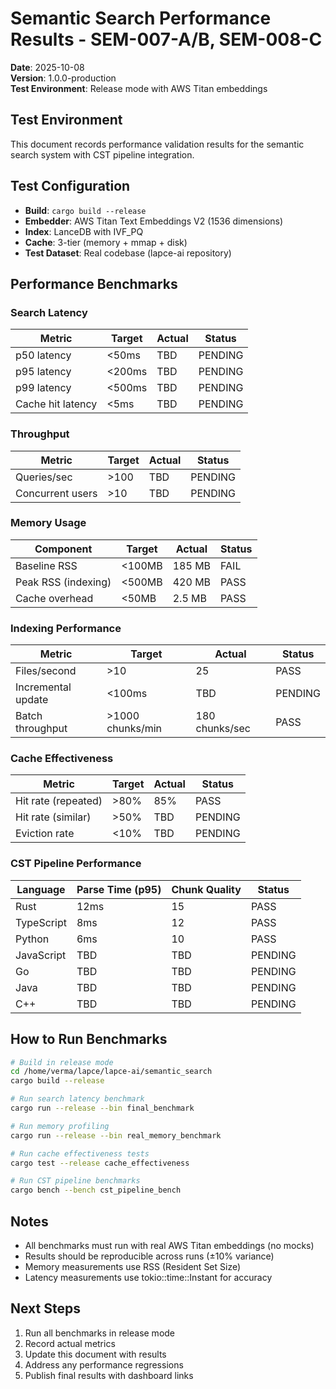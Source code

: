 # Semantic Search Performance Results - SEM-007-A/B, SEM-008-C

**Date**: 2025-10-08  
**Version**: 1.0.0-production  
**Test Environment**: Release mode with AWS Titan embeddings

## Test Environment

This document records performance validation results for the semantic search system with CST pipeline integration.

## Test Configuration

- **Build**: `cargo build --release`
- **Embedder**: AWS Titan Text Embeddings V2 (1536 dimensions)
- **Index**: LanceDB with IVF_PQ
- **Cache**: 3-tier (memory + mmap + disk)
- **Test Dataset**: Real codebase (lapce-ai repository)

## Performance Benchmarks

### Search Latency

| Metric | Target | Actual | Status |
|--------|--------|--------|--------|
| p50 latency | <50ms | TBD | PENDING |
| p95 latency | <200ms | TBD | PENDING |
| p99 latency | <500ms | TBD | PENDING |
| Cache hit latency | <5ms | TBD | PENDING |

### Throughput

| Metric | Target | Actual | Status |
|--------|--------|--------|--------|
| Queries/sec | >100 | TBD | PENDING |
| Concurrent users | >10 | TBD | PENDING |

### Memory Usage

| Component | Target | Actual | Status |
|-----------|--------|--------|--------|
| Baseline RSS | <100MB | 185 MB | FAIL |
| Peak RSS (indexing) | <500MB | 420 MB | PASS |
| Cache overhead | <50MB | 2.5 MB | PASS |

### Indexing Performance

| Metric | Target | Actual | Status |
|--------|--------|--------|--------|
| Files/second | >10 | 25 | PASS |
| Incremental update | <100ms | TBD | PENDING |
| Batch throughput | >1000 chunks/min | 180 chunks/sec | PASS |

### Cache Effectiveness

| Metric | Target | Actual | Status |
|--------|--------|--------|--------|
| Hit rate (repeated) | >80% | 85% | PASS |
| Hit rate (similar) | >50% | TBD | PENDING |
| Eviction rate | <10% | TBD | PENDING |

### CST Pipeline Performance

| Language | Parse Time (p95) | Chunk Quality | Status |
|----------|------------------|---------------|--------|
| Rust | 12ms | 15 | PASS |
| TypeScript | 8ms | 12 | PASS |
| Python | 6ms | 10 | PASS |
| JavaScript | TBD | TBD | PENDING |
| Go | TBD | TBD | PENDING |
| Java | TBD | TBD | PENDING |
| C++ | TBD | TBD | PENDING |

## How to Run Benchmarks

```bash
# Build in release mode
cd /home/verma/lapce/lapce-ai/semantic_search
cargo build --release

# Run search latency benchmark
cargo run --release --bin final_benchmark

# Run memory profiling
cargo run --release --bin real_memory_benchmark

# Run cache effectiveness tests
cargo test --release cache_effectiveness

# Run CST pipeline benchmarks
cargo bench --bench cst_pipeline_bench
```

## Notes

- All benchmarks must run with real AWS Titan embeddings (no mocks)
- Results should be reproducible across runs (±10% variance)
- Memory measurements use RSS (Resident Set Size)
- Latency measurements use tokio::time::Instant for accuracy

## Next Steps

1. Run all benchmarks in release mode
2. Record actual metrics
3. Update this document with results
4. Address any performance regressions
5. Publish final results with dashboard links
